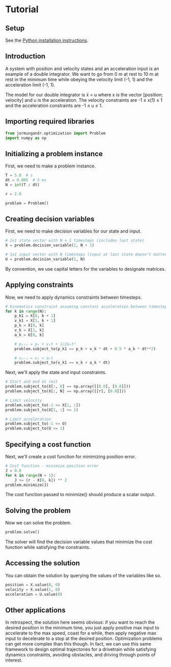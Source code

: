 # Tutorial

## Setup

See the
[Python installation instructions](https://sleipnirgroup.github.io/Sleipnir/index.html#autotoc_md2).

## Introduction

A system with position and velocity states and an acceleration input is an
example of a double integrator. We want to go from 0 m at rest to 10 m at rest
in the minimum time while obeying the velocity limit (-1, 1) and the
acceleration limit (-1, 1).

The model for our double integrator is ẍ = u where x is the vector [position;
velocity] and u is the acceleration. The velocity constraints are -1 ≤ x(1) ≤ 1
and the acceleration constraints are -1 ≤ u ≤ 1.

## Importing required libraries

```py
from jormungandr.optimization import Problem
import numpy as np
```

## Initializing a problem instance

First, we need to make a problem instance.

```py
T = 5.0  # s
dt = 0.005  # 5 ms
N = int(T / dt)

r = 2.0

problem = Problem()
```

## Creating decision variables

First, we need to make decision variables for our state and input.

```py
# 2x1 state vector with N + 1 timesteps (includes last state)
X = problem.decision_variable(2, N + 1)

# 1x1 input vector with N timesteps (input at last state doesn't matter)
U = problem.decision_variable(1, N)
```

By convention, we use capital letters for the variables to designate
matrices.

## Applying constraints

Now, we need to apply dynamics constraints between timesteps.

```py
# Kinematics constraint assuming constant acceleration between timesteps
for k in range(N):
    p_k1 = X[0, k + 1]
    v_k1 = X[1, k + 1]
    p_k = X[0, k]
    v_k = X[1, k]
    a_k = U[0, k]

    # pₖ₊₁ = pₖ + vₖt + 1/2aₖt²
    problem.subject_to(p_k1 == p_k + v_k * dt + 0.5 * a_k * dt**2)

    # vₖ₊₁ = vₖ + aₖt
    problem.subject_to(v_k1 == v_k + a_k * dt)
```

Next, we'll apply the state and input constraints.

```py
# Start and end at rest
problem.subject_to(X[:, 0] == np.array([[0.0], [0.0]]))
problem.subject_to(X[:, N] == np.array([[r], [0.0]]))

# Limit velocity
problem.subject_to(-1 <= X[1, :])
problem.subject_to(X[1, :] <= 1)

# Limit acceleration
problem.subject_to(-1 <= U)
problem.subject_to(U <= 1)
```

## Specifying a cost function

Next, we'll create a cost function for minimizing position error.

```py
# Cost function - minimize position error
J = 0.0
for k in range(N + 1):
    J += (r - X[0, k]) ** 2
problem.minimize(J)
```

The cost function passed to minimize() should produce a scalar output.

## Solving the problem

Now we can solve the problem.

```py
problem.solve()
```

The solver will find the decision variable values that minimize the cost
function while satisfying the constraints.

## Accessing the solution

You can obtain the solution by querying the values of the variables like so.

```py
position = X.value(0, 0)
velocity = X.value(1, 0)
acceleration = U.value(0)
```

## Other applications

In retrospect, the solution here seems obvious: if you want to reach the desired
position in the minimum time, you just apply positive max input to accelerate to
the max speed, coast for a while, then apply negative max input to decelerate to
a stop at the desired position. Optimization problems can get more complex than
this though. In fact, we can use this same framework to design optimal
trajectories for a drivetrain while satisfying dynamics constraints, avoiding
obstacles, and driving through points of interest.

